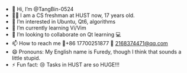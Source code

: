 - 👋 Hi, I’m @TangBin-0524
- 👨‍🎓 I am a CS freshman at HUST now, 17 years old.
- 👀 I’m interested in Ubuntu, Qt6, algorithms
- 🌱 I’m currently learning Vi/Vim
- 💞️ I’m looking to collaborate on Qt learning 💻
- 📫 How to reach me 📱+86 17700251877 📧 2168374471@qq.com
- 😄 Pronouns: My English name is Furedy, though I think that sounds a little stupid. 
- ⚡ Fun fact: 😢 Tasks in HUST are so HUGE!!! 

<!---
TangBin-0524/TangBin-0524 is a ✨ special ✨ repository because its `README.md` (this file) appears on your GitHub profile.
You can click the Preview link to take a look at your changes.
--->
